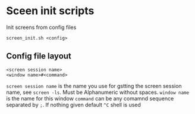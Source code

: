 # Sceen init scripts

Init screens from config files

`screen_init.sh <config>`

## Config file layout

```
<screen session name>
<window name>#<command>
```

`screen session name` is the name you use for gstting the screen session name, see `screen -ls`. Must be Alphanumeric without spaces.
`window name` is the name for this window
`command` can be any comamnd sequence separated by `;`. If nothing given default `^C` shell is used
